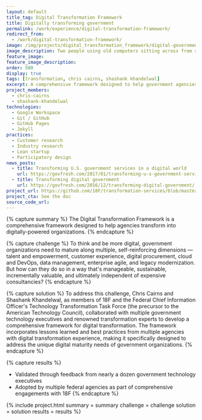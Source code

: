 ```yaml
---
layout: default
title_tag: Digital Transformation Framework
title: Digitally transforming government
permalink: /work/experience/digital-transformation-framework/
redirect_from:
  - /work/digital-transformation-framework/
image: /img/projects/digital_transformation_framework/digital-government-transformation.svg
image_description: Two people using old computers sitting across from someone using a modern computer.
feature_image:
feature_image_description:
order: 500
display: true
tags: [transformation, chris cairns, shashank khandelwal]
excerpt: A comprehensive framework designed to help government agencies transform into digitally-powered organizations.
project_members:
  - chris-cairns
  - shashank-khandelwal
technologies:
  - Google Workspace
  - Git / GitHub
  - GitHub Pages
  - Jekyll
practices:
  - Customer research
  - Industry research
  - Lean startup
  - Participatory design
news_posts:
  - title: Transforming U.S. government services in a digital world
    url: https://govfresh.com/2017/01/transforming-u-s-government-services-digital-world/
  - title: Transforming digital government
    url: https://govfresh.com/2016/12/transforming-digital-government/
project_url: https://github.com/18F/transformation-services/blob/master/18F-Transformation-Terraform-DECK.pdf
project_cta: See the doc
source_code_url:
---
```


{% capture summary %}
The Digital Transformation Framework is a comprehensive framework designed
to help agencies transform into digitally-powered organizations.
{% endcapture %}

{% capture challenge %}
To think and be more digital, government organizations need to mature along
multiple, self-reinforcing dimensions — talent and empowerment, customer experience,
digital procurement, cloud and DevOps, data management, enterprise agile, and legacy
modernization. But how can they do so in a way that's manageable, sustainable,
incrementally valuable, and ultimately independent of expensive consultancies?
{% endcapture %}

{% capture solution %}
To address this challenge, Chris Cairns and Shashank Khandelwal, as members of 18F and
the Federal Chief Information Officer's Technology Transformation Task Force (the precursor
to the American Technology Council), collaborated with multiple government technology executives
and renowned transformation experts to develop a comprehensive framework for digital transformation. The framework
incorporates lessons learned and best practices from multiple agencies with digital
transformation experience, making it specifically designed to address the unique digital
maturity needs of government organizations.
{% endcapture %}

{% capture results %}
- Validated through feedback from nearly a dozen government technology executives
- Adopted by multiple federal agencies as part of comprehensive engagements with 18F
{% endcapture %}

{% include project.html
  summary = summary
  challenge = challenge
  solution = solution
  results = results
%}
